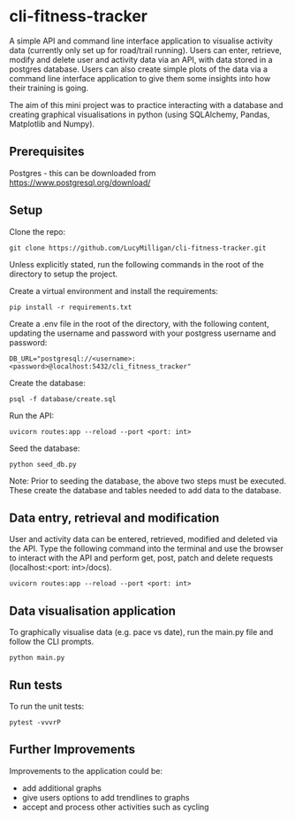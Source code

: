 # cli-fitness-tracker
A simple API and command line interface application to visualise activity data (currently only set up for road/trail running). Users can enter, retrieve, modify and delete user and activity data via an API, with data stored in a postgres database. Users can also create simple plots of the data via a command line interface application to give them some insights into how their training is going.

The aim of this mini project was to practice interacting with a database and creating graphical visualisations in python (using SQLAlchemy, Pandas, Matplotlib and Numpy).

## Prerequisites

Postgres - this can be downloaded from https://www.postgresql.org/download/

## Setup

Clone the repo:

```git clone https://github.com/LucyMilligan/cli-fitness-tracker.git```

Unless explicitly stated, run the following commands in the root of the directory to setup the project. 

Create a virtual environment and install the requirements:

```pip install -r requirements.txt```

Create a .env file in the root of the directory, with the following content, updating the username and password with your postgress username and password:

```DB_URL="postgresql://<username>:<password>@localhost:5432/cli_fitness_tracker"```

Create the database:

```psql -f database/create.sql```

Run the API:

```uvicorn routes:app --reload --port <port: int>```

Seed the database: 

```python seed_db.py```

Note: Prior to seeding the database, the above two steps must be executed. These create the database and tables needed to add data to the database.

## Data entry, retrieval and modification

User and activity data can be entered, retrieved, modified and deleted via the API. Type the following command into the terminal and use the browser to interact with the API and perform get, post, patch and delete requests (localhost:<port: int>/docs).

```uvicorn routes:app --reload --port <port: int>```

## Data visualisation application

To graphically visualise data (e.g. pace vs date), run the main.py file and follow the CLI prompts.

```python main.py```

## Run tests

To run the unit tests:

```pytest -vvvrP```

## Further Improvements

Improvements to the application could be:
- add additional graphs
- give users options to add trendlines to graphs
- accept and process other activities such as cycling
